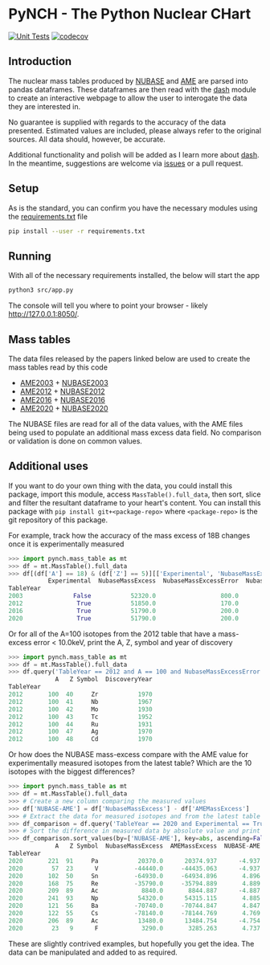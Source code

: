 # PyNCH - The Python Nuclear CHart

[![Unit Tests](https://github.com/php1ic/pynch/actions/workflows/ci.yml/badge.svg)](https://github.com/php1ic/pynch/actions/workflows/ci.yml)
[![codecov](https://codecov.io/gh/php1ic/pynch/branch/master/graph/badge.svg?token=0OW8G0HYVG)](https://codecov.io/gh/php1ic/pynch)

## Introduction

The nuclear mass tables produced by [NUBASE](http://amdc.in2p3.fr/web/nubase_en.html) and [AME](https://www-nds.iaea.org/amdc/) are parsed into pandas dataframes.
These dataframes are then read with the [dash](https://plotly.com/dash/) module to create an interactive webpage to allow the user to interogate the data they are interested in.

No guarantee is supplied with regards to the accuracy of the data presented.
Estimated values are included, please always refer to the original sources.
All data should, however, be accurate.

Additional functionality and polish will be added as I learn more about [dash](https://plotly.com/dash/).
In the meantime, suggestions are welcome via [issues](https://github.com/php1ic/pynch/issues) or a pull request.

## Setup

As is the standard, you can confirm you have the necessary modules using the [requirements.txt](./requirements.txt) file
```bash
pip install --user -r requirements.txt
```

## Running

With all of the necessary requirements installed, the below will start the app
```bash
python3 src/app.py
```
The console will tell you where to point your browser - likely http://127.0.0.1:8050/.

## Mass tables

The data files released by the papers linked below are used to create the mass tables read by this code
- [AME2003](https://doi.org/10.1016/j.nuclphysa.2003.11.002) + [NUBASE2003](https://doi.org/10.1016/j.nuclphysa.2003.11.001)
- [AME2012](https://doi.org/10.1088/1674-1137/36/12/002) + [NUBASE2012](https://doi.org/10.1088/1674-1137/36/12/001)
- [AME2016](https://doi.org/10.1088/1674-1137/41/3/030002) + [NUBASE2016](https://doi.org/10.1088/1674-1137/41/3/030001)
- [AME2020](https://doi.org/10.1088/1674-1137/abddaf) + [NUBASE2020](https://doi.org/10.1088/1674-1137/abddae)

The NUBASE files are read for all of the data values, with the AME files being used to populate an additional mass excess data field.
No comparison or validation is done on common values.

## Additional uses

If you want to do your own thing with the data, you could install this package, import this module, access `MassTable().full_data`, then sort, slice and filter the resultant dataframe to your heart's content. You can install this package with `pip install git+<package-repo>` where `<package-repo>` is the git repository of this package.

For example, track how the accuracy of the mass excess of 18B changes once it is experimentally measured
```python
>>> import pynch.mass_table as mt
>>> df = mt.MassTable().full_data
>>> df[(df['A'] == 18) & (df['Z'] == 5)][['Experimental', 'NubaseMassExcess', 'NubaseMassExcessError', 'NubaseRelativeError', 'DiscoveryYear']]
           Experimental  NubaseMassExcess  NubaseMassExcessError  NubaseRelativeError  DiscoveryYear
TableYear
2003              False           52320.0                  800.0             0.015291           1900
2012               True           51850.0                  170.0             0.003279           2010
2016               True           51790.0                  200.0             0.003862           2010
2020               True           51790.0                  200.0             0.003862           2010
```
Or for all of the A=100 isotopes from the 2012 table that have a mass-excess error < 10.0keV, print the A, Z, symbol and year of discovery 
```python
>>> import pynch.mass_table as mt
>>> df = mt.MassTable().full_data
>>> df.query('TableYear == 2012 and A == 100 and NubaseMassExcessError < 10.0')[['A', 'Z', 'Symbol', 'DiscoveryYear']]
             A   Z Symbol  DiscoveryYear
TableYear
2012       100  40     Zr           1970
2012       100  41     Nb           1967
2012       100  42     Mo           1930
2012       100  43     Tc           1952
2012       100  44     Ru           1931
2012       100  47     Ag           1970
2012       100  48     Cd           1970
```
Or how does the NUBASE mass-excess compare with the AME value for experimentally measured isotopes from the latest table? Which are the 10 isotopes with the biggest differences?
```python
>>> import pynch.mass_table as mt
>>> df = mt.MassTable().full_data
>>> # Create a new column comparing the measured values
>>> df['NUBASE-AME'] = df['NubaseMassExcess'] - df['AMEMassExcess']
>>> # Extract the data for measured isotopes and from the latest table
>>> df_comparison = df.query('TableYear == 2020 and Experimental == True')
>>> # Sort the difference in measured data by absolute value and print the columns we are interested in
>>> df_comparison.sort_values(by=['NUBASE-AME'], key=abs, ascending=False)[['A', 'Z', 'Symbol', 'NubaseMassExcess', 'AMEMassExcess', 'NUBASE-AME']].head(n=10)
             A   Z Symbol  NubaseMassExcess  AMEMassExcess  NUBASE-AME
TableYear
2020       221  91     Pa           20370.0      20374.937      -4.937
2020        57  23      V          -44440.0     -44435.063      -4.937
2020       102  50     Sn          -64930.0     -64934.896       4.896
2020       168  75     Re          -35790.0     -35794.889       4.889
2020       209  89     Ac            8840.0       8844.887      -4.887
2020       241  93     Np           54320.0      54315.115       4.885
2020       121  56     Ba          -70740.0     -70744.847       4.847
2020       122  55     Cs          -78140.0     -78144.769       4.769
2020       206  89     Ac           13480.0      13484.754      -4.754
2020        23   9      F            3290.0       3285.263       4.737
```
These are slightly contrived examples, but hopefully you get the idea. The data can be manipulated and added to as required.
